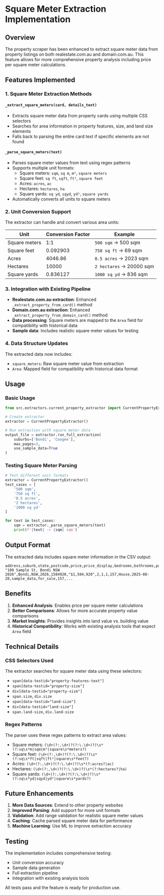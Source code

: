# Square Meter Extraction Implementation

## Overview

The property scraper has been enhanced to extract square meter data from property listings on both realestate.com.au and domain.com.au. This feature allows for more comprehensive property analysis including price per square meter calculations.

## Features Implemented

### 1. Square Meter Extraction Methods

#### `_extract_square_meters(card, details_text)`
- Extracts square meter data from property cards using multiple CSS selectors
- Searches for area information in property features, size, and land size elements
- Falls back to parsing the entire card text if specific elements are not found

#### `_parse_square_meters(text)`
- Parses square meter values from text using regex patterns
- Supports multiple unit formats:
  - Square meters: `sqm`, `sq m`, `m²`, `square meters`
  - Square feet: `sq ft`, `sqft`, `ft²`, `square feet`
  - Acres: `acres`, `ac`
  - Hectares: `hectares`, `ha`
  - Square yards: `sq yd`, `sqyd`, `yd²`, `square yards`
- Automatically converts all units to square meters

### 2. Unit Conversion Support

The extractor can handle and convert various area units:

| Unit | Conversion Factor | Example |
|------|------------------|---------|
| Square meters | 1:1 | `500 sqm` → 500 sqm |
| Square feet | 0.092903 | `750 sq ft` → 69 sqm |
| Acres | 4046.86 | `0.5 acres` → 2023 sqm |
| Hectares | 10000 | `2 hectares` → 20000 sqm |
| Square yards | 0.836127 | `1000 sq yd` → 836 sqm |

### 3. Integration with Existing Pipeline

- **Realestate.com.au extraction**: Enhanced `_extract_property_from_card()` method
- **Domain.com.au extraction**: Enhanced `_extract_property_from_domain_card()` method
- **Data processing**: Square meters are mapped to the `Area` field for compatibility with historical data
- **Sample data**: Includes realistic square meter values for testing

### 4. Data Structure Updates

The extracted data now includes:
- `square_meters`: Raw square meter value from extraction
- `Area`: Mapped field for compatibility with historical data format

## Usage

### Basic Usage

```python
from src.extractors.current_property_extractor import CurrentPropertyExtractor

# Create extractor
extractor = CurrentPropertyExtractor()

# Run extraction with square meter data
output_file = extractor.run_full_extraction(
    suburbs=['Bondi', 'Coogee'], 
    max_pages=3, 
    use_sample_data=True
)
```

### Testing Square Meter Parsing

```python
# Test different unit formats
extractor = CurrentPropertyExtractor()
test_cases = [
    '500 sqm',
    '750 sq ft', 
    '0.5 acres',
    '2 hectares',
    '1000 sq yd'
]

for text in test_cases:
    sqm = extractor._parse_square_meters(text)
    print(f'{text} -> {sqm} sqm')
```

## Output Format

The extracted data includes square meter information in the CSV output:

```csv
address,suburb,state,postcode,price,price_display,bedrooms,bathrooms,parking,square_meters,property_type,listing_date,source,data_type,Area,...
"100 Sample St, Bondi NSW 2026",Bondi,NSW,2026,1584920,"$1,584,920",2,1,1,157,House,2025-08-20,sample_data,for_sale,157,...
```

## Benefits

1. **Enhanced Analysis**: Enables price per square meter calculations
2. **Better Comparisons**: Allows for more accurate property value comparisons
3. **Market Insights**: Provides insights into land value vs. building value
4. **Historical Compatibility**: Works with existing analysis tools that expect `Area` field

## Technical Details

### CSS Selectors Used

The extractor searches for square meter data using these selectors:
- `span[data-testid="property-features-text"]`
- `span[data-testid="property-size"]`
- `div[data-testid="property-size"]`
- `span.size`, `div.size`
- `span[data-testid="land-size"]`
- `div[data-testid="land-size"]`
- `span.land-size`, `div.land-size`

### Regex Patterns

The parser uses these regex patterns to extract area values:
- Square meters: `(\d+(?:,\d+)?(?:\.\d+)?)\s*(?:sq\s*m|sqm|m²|square\s*meters?)`
- Square feet: `(\d+(?:,\d+)?(?:\.\d+)?)\s*(?:sq\s*ft|sqft|ft²|square\s*feet?)`
- Acres: `(\d+(?:,\d+)?(?:\.\d+)?)\s*(?:acres?|ac)`
- Hectares: `(\d+(?:,\d+)?(?:\.\d+)?)\s*(?:hectares?|ha)`
- Square yards: `(\d+(?:,\d+)?(?:\.\d+)?)\s*(?:sq\s*yd|sqyd|yd²|square\s*yards?)`

## Future Enhancements

1. **More Data Sources**: Extend to other property websites
2. **Improved Parsing**: Add support for more unit formats
3. **Validation**: Add range validation for realistic square meter values
4. **Caching**: Cache parsed square meter data for performance
5. **Machine Learning**: Use ML to improve extraction accuracy

## Testing

The implementation includes comprehensive testing:
- Unit conversion accuracy
- Sample data generation
- Full extraction pipeline
- Integration with existing analysis tools

All tests pass and the feature is ready for production use.
